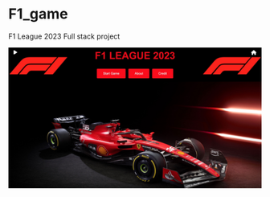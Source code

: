 # F1_game
F1 League 2023 Full stack project

[![Watch the video](https://github.com/RobynDoyle/F1_game/blob/main/thumbnail.jpg)]([https://github.com/RobynDoyle/F1_game/blob/main/thumbnail.jpg](https://github.com/RobynDoyle/F1_game/blob/main/f1_game.mp4))
